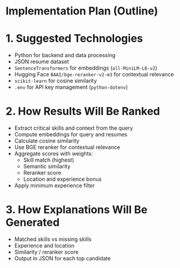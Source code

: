 # Implementation Plan (Outline)

# 1. Suggested Technologies
- Python for backend and data processing
- JSON resume dataset
- `SentenceTransformers` for embeddings (`all-MiniLM-L6-v2`)
- Hugging Face `BAAI/bge-reranker-v2-m3` for contextual relevance
- `scikit-learn` for cosine similarity
- `.env` for API key management (`python-dotenv`)

# 2. How Results Will Be Ranked
- Extract critical skills and context from the query
- Compute embeddings for query and resumes
- Calculate cosine similarity
- Use BGE reranker for contextual relevance
- Aggregate scores with weights:
  - Skill match (highest)
  - Semantic similarity
  - Reranker score
  - Location and experience bonus
- Apply minimum experience filter

# 3. How Explanations Will Be Generated
- Matched skills vs missing skills
- Experience and location
- Similarity / reranker score
- Output in JSON for each top candidate

